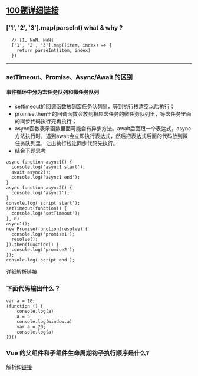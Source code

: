 ## [100题详细链接](https://juejin.im/post/5d23e750f265da1b855c7bbe?utm_source=gold_browser_extension)

### ['1', '2', '3'].map(parseInt) what & why ?
```
  // [1, NaN, NaN]
  ['1', '2', '3'].map((item, index) => {
    return parseInt(item, index)
  })
```
---

### setTimeout、Promise、Async/Await 的区别

#### 事件循环中分为宏任务队列和微任务队列
- settimeout的回调函数放到宏任务队列里，等到执行栈清空以后执行；
- promise.then里的回调函数会放到相应宏任务的微任务队列里，等宏任务里面的同步代码执行完再执行；
- async函数表示函数里面可能会有异步方法。await后面跟一个表达式，async方法执行时，遇到await会立即执行表达式，然后把表达式后面的代码放到微任务队列里，让出执行栈让同步代码先执行。
- 结合下题思考
```
async function async1() {
  console.log('async1 start');
  await async2();
  console.log('async1 end');
}
async function async2() {
  console.log('async2');
}
console.log('script start');
setTimeout(function() {
  console.log('setTimeout');
}, 0)
async1();
new Promise(function(resolve) {
  console.log('promise1');
  resolve();
}).then(function() {
  console.log('promise2');
});
console.log('script end');
```

[详细解析链接](https://github.com/Advanced-Frontend/Daily-Interview-Question/issues/7)

### 下面代码输出什么？

```
var a = 10;
(function () {
    console.log(a)
    a = 5
    console.log(window.a)
    var a = 20;
    console.log(a)
})()
```

### Vue 的父组件和子组件生命周期钩子执行顺序是什么?

解析如[链接](https://github.com/Advanced-Frontend/Daily-Interview-Question/issues/128)

